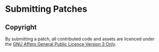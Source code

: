# Submitting Patches


## Copyright

By submitting a patch, all contributed code and assets are licenced under the [GNU Affero General Public Licence Version 3 Only](https://www.gnu.org/licenses/agpl-3.0.en.html). 

<!-- Additionally, every file MUST have the following comment at the top of it. 

```rs
/* * * * * * * * * * * * * * * * * * * * * * * * * * * * * * * * * * * * * * *
 *  This file is part of:         https://github.com/tryoxiss/bonfire-server *
 *  Hermod Messanger                          https://en.ourdomain.ext/docs/ *
 *                                                                           *
 *  Copyright (C) 2023—present : Hermod Messenger Contributers (AUTHORS.md)  *
 *                                                                           *
 *  This program is free software: you can redistribute it and/or modify     *
 *  it under the terms of the GNU Affero General Public License version 3    *
 *  as published by the Free Software Foundation.                            *
 *                                                                           *
 *  This program is distributed in the hope that it will be useful,          *
 *  but WITHOUT ANY WARRANTY; without even the implied warranty of           *
 *  MERCHANTABILITY or FITNESS FOR A PARTICULAR PURPOSE.  See the            *
 *  GNU Affero General Public License version 3 for more details.            *
 *                                                                           *
 *  You should have received a copy of the GNU Affero General Public License *
 *  along with this program.  If not, see:                                   *
 *    https://www.gnu.org/licenses/agpl-3.0                                  *
 *                                                                           *
 * * * * * * * * * * * * * * * * * * * * * * * * * * * * * * * * * * * * * * */
 ``` -->
